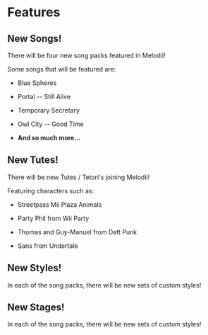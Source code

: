 # Features
## New Songs!
There will be four new song packs featured in Melodii!

Some songs that will be featured are:

- Blue Spheres 

- Portal -- Still Alive

- Temporary Secretary

- Owl City -- Good Time

- **And so much more...**

## New Tutes!
There will be new Tutes / Tetori's joining Melodii!

Featuring characters such as:

- Streetpass Mii Plaza Animals

- Party Phil from Wii Party

- Thomas and Guy-Manuel from Daft Punk

- Sans from Undertale

## New Styles!
In each of the song packs, there will be new sets of custom styles!

## New Stages!
In each of the song packs, there will be new sets of custom styles!
